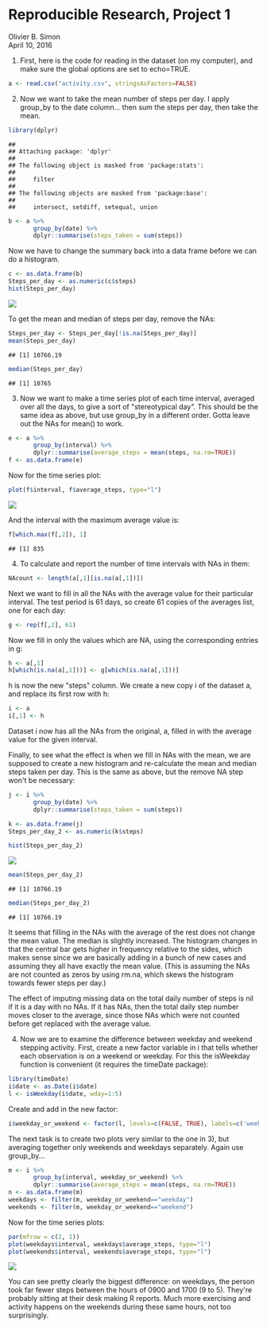# Reproducible Research, Project 1
Olivier B. Simon  
April 10, 2016  

1. First, here is the code for reading in the dataset (on my computer), and make sure the global options are set to echo=TRUE.

```r
a <- read.csv("activity.csv", stringsAsFactors=FALSE)
```

2. Now we want to take the mean number of steps per day. I apply group_by to the date column... then sum the steps per day, then take the mean. 

```r
library(dplyr)
```

```
## 
## Attaching package: 'dplyr'
## 
## The following object is masked from 'package:stats':
## 
##     filter
## 
## The following objects are masked from 'package:base':
## 
##     intersect, setdiff, setequal, union
```

```r
b <- a %>%
       group_by(date) %>%
       dplyr::summarise(steps_taken = sum(steps))
```

Now we have to change the summary back into a data frame before we can do a histogram.

```r
c <- as.data.frame(b)
Steps_per_day <- as.numeric(c$steps)
hist(Steps_per_day)
```

![](PA1_template_files/figure-html/unnamed-chunk-2-1.png) 

To get the mean and median of steps per day, remove the NAs:

```r
Steps_per_day <- Steps_per_day[!is.na(Steps_per_day)]
mean(Steps_per_day)
```

```
## [1] 10766.19
```

```r
median(Steps_per_day)
```

```
## [1] 10765
```

3. Now we want to make a time series plot of each time interval, averaged over all the days, to give a sort of "stereotypical day". This should be the same idea as above, but use group_by in a different order. Gotta leave out the NAs for mean() to work.

```r
e <- a %>%
       group_by(interval) %>%
       dplyr::summarise(average_steps = mean(steps, na.rm=TRUE))
f <- as.data.frame(e)
```

Now for the time series plot:

```r
plot(f$interval, f$average_steps, type="l")
```

![](PA1_template_files/figure-html/unnamed-chunk-5-1.png) 

And the interval with the maximum average value is:

```r
f[which.max(f[,2]), 1]
```

```
## [1] 835
```

4. To calculate and report the number of time intervals with NAs in them:

```r
NAcount <- length(a[,1][is.na(a[,1])])
```

Next we want to fill in all the NAs with the average value for their particular interval. The test period is 61 days, so create 61 copies of the averages list, one for each day:

```r
g <- rep(f[,2], 61)
```

Now we fill in only the values which are NA, using the corresponding entries in g:

```r
h <- a[,1]
h[which(is.na(a[,1]))] <- g[which(is.na(a[,1]))]
```

h is now the new "steps" column. We create a new copy i of the dataset a, and replace its first row with h:

```r
i <- a
i[,1] <- h
```

Dataset i now has all the NAs from the original, a, filled in with the average value for the given interval.

Finally, to see what the effect is when we fill in NAs with the mean, we are supposed to create a new histogram and re-calculate the mean and median steps taken per day. This is the same as above, but the remove NA step won't be necessary: 

```r
j <- i %>%
       group_by(date) %>%
       dplyr::summarise(steps_taken = sum(steps))

k <- as.data.frame(j)
Steps_per_day_2 <- as.numeric(k$steps)

hist(Steps_per_day_2)
```

![](PA1_template_files/figure-html/unnamed-chunk-11-1.png) 

```r
mean(Steps_per_day_2)
```

```
## [1] 10766.19
```

```r
median(Steps_per_day_2)
```

```
## [1] 10766.19
```

It seems that filling in the NAs with the average of the rest does not change the mean value. The median is slightly increased. The histogram changes in that the central bar gets higher in frequency relative to the sides, which makes sense since we are basically adding in a bunch of new cases and assuming they all have exactly the mean value. (This is assuming the NAs are not counted as zeros by using rm.na, which skews the histogram towards fewer steps per day.)

The effect of imputing missing data on the total daily number of steps is nil if it is a day with no NAs. If it has NAs, then the total daily step number moves closer to the average, since those NAs which were not counted before get replaced with the average  value.

4. Now we are to examine the difference between weekday and weekend stepping activity. First, create a new factor variable in i that tells whether each observation is on a weekend or weekday. For this the isWeekday function is convenient (it requires the timeDate package):

```r
library(timeDate)
i$date <- as.Date(i$date)
l <- isWeekday(i$date, wday=1:5)
```

Create and add in the new factor:

```r
i$weekday_or_weekend <- factor(l, levels=c(FALSE, TRUE), labels=c('weekend', 'weekday'))
```

The next task is to create two plots very similar to the one in 3), but averaging together only weekends and weekdays separately. Again use group_by...

```r
m <- i %>%
       group_by(interval, weekday_or_weekend) %>%
       dplyr::summarise(average_steps = mean(steps, na.rm=TRUE))
n <- as.data.frame(m)
weekdays <- filter(m, weekday_or_weekend=="weekday")
weekends <- filter(m, weekday_or_weekend=="weekend")
```

Now for the time series plots:

```r
par(mfrow = c(2, 1))
plot(weekdays$interval, weekdays$average_steps, type="l")
plot(weekends$interval, weekends$average_steps, type="l")
```

![](PA1_template_files/figure-html/unnamed-chunk-15-1.png) 

You can see pretty clearly the biggest difference: on weekdays, the person took far fewer steps between the hours of 0900 and 1700 (9 to 5). They're probably sitting at their desk making R reports. Much more exercising and activity happens on the weekends during these same hours, not too surprisingly.
